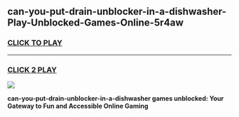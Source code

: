 
## can-you-put-drain-unblocker-in-a-dishwasher-Play-Unblocked-Games-Online-5r4aw
<h3>
<a href="https://premium76.site?title=can-you-put-drain-unblocker-in-a-dishwasher&ref=25A">CLICK TO PLAY</a></h3>
<hr>

<h3>
<a href="https://premium76.site?title=can-you-put-drain-unblocker-in-a-dishwasher&ref=25A">CLICK 2 PLAY</a>
  
</h3>

<a href="https://premium76.site?title=can-you-put-drain-unblocker-in-a-dishwasher&ref=25A"><img src="https://clearcache.store/games.png"></a>


**can-you-put-drain-unblocker-in-a-dishwasher games unblocked: Your Gateway to Fun and Accessible Online Gaming**
